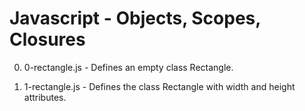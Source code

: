 # Javascript - Objects, Scopes, Closures

0. 0-rectangle.js - Defines an empty class Rectangle.

1. 1-rectangle.js - Defines the class Rectangle with width and height attributes.
